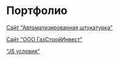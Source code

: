 # Портфолио

[Сайт "Автоматизированная штукатурка"](yarmuxametovartur.github.io/study/ "Сайт из учебного курса")

[Сайт "ООО ГазСтройИнвест"](yarmuxametovartur.github.io/GSI/ "Сайт ООО ГСИ")

["JS условия"](yarmuxametovartur.github.io/JS_if_else/ "JS условия")
